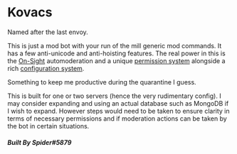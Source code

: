 # Kovacs
Named after the last envoy.

This is just a mod bot with your run of the mill generic mod commands. It has a few anti-unicode and anti-hoisting features. The real power in this is the [On-Sight](https://github.com/Nathan-Webb/Kovacs/wiki/AutoMod) automoderation and a unique [permission system](https://github.com/Nathan-Webb/Kovacs/wiki/Permissions) alongside a rich [configuration system](https://github.com/Nathan-Webb/Kovacs/wiki/Config).

Something to keep me productive during the quarantine I guess.

This is built for one or two servers (hence the very rudimentary config). I may consider expanding and using an actual database such as MongoDB if I wish to expand. However steps would need to be taken to ensure clarity in terms of necessary permissions and if moderation actions can be taken by the bot in certain situations.

##### Built By Spider#5879
